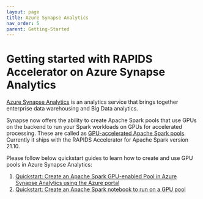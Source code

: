 ```yaml
---
layout: page
title: Azure Synapse Analytics
nav_order: 5
parent: Getting-Started
---
```

# Getting started with RAPIDS Accelerator on Azure Synapse Analytics
 [Azure Synapse Analytics](https://docs.microsoft.com/en-us/azure/synapse-analytics/) is an analytics service that brings
 together enterprise data warehousing and Big Data analytics.

Synapse now offers the ability to create Apache Spark pools that use GPUs on the backend to run your Spark workloads on 
GPUs for accelerated processing. These are called as 
[GPU-accelerated Apache Spark pools](https://docs.microsoft.com/en-us/azure/synapse-analytics/spark/apache-spark-gpu-concept).
Currently it ships with the RAPIDS Accelerator for Apache Spark version 21.10.

Please follow below quickstart guides to learn how to create and use GPU pools in Azure Synapse Analytics:
1. [Quickstart: Create an Apache Spark GPU-enabled Pool in Azure Synapse Analytics using the Azure portal](https://docs.microsoft.com/en-us/azure/synapse-analytics/quickstart-create-apache-gpu-pool-portal)
2. [Quickstart: Create an Apache Spark notebook to run on a GPU pool](https://docs.microsoft.com/en-us/azure/synapse-analytics/spark/apache-spark-rapids-gpu)

